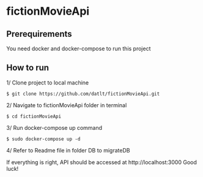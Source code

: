 # fictionMovieApi

## Prerequirements
You need docker and docker-compose to run this project

## How to run
 1/ Clone project to local machine
 
   `$ git clone https://github.com/datlt/fictionMovieApi.git`
 
 2/ Navigate to fictionMovieApi folder in terminal
 
   `$ cd fictionMovieApi`
 
 3/ Run docker-compose up command
 
   `$ sudo docker-compose up -d`
 
 4/ Refer to Readme file in folder DB to migrateDB
  
If everything is right, API should be accessed at http://localhost:3000
Good luck!
